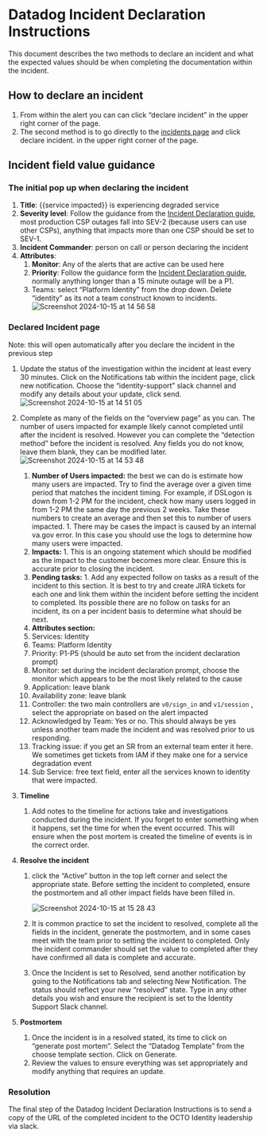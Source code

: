 # Datadog Incident Declaration Instructions
This document describes the two methods to declare an incident and what the expected values should be when completing the documentation within the incident.

## How to declare an incident

1. From within the alert you can can click “declare incident” in the upper right corner of the page.
2. The second method is to go directly to the [incidents page](https://vagov.ddog-gov.com/incidents?query=teams%3Aplatform-identity) and click declare incident. in the upper right corner of the page.

## Incident field value guidance

### The initial pop up when declaring the incident

1. **Title**: {{service impacted}} is experiencing degraded service
2. **Severity level**: Follow the guidance from the [Incident Declaration guide](https://github.com/department-of-veterans-affairs/va.gov-team/blob/master/products/identity/Incident%20Response/Incident%20Declaration%20Guidelines.md#severity-levels), most production CSP outages fall into SEV-2 (because users can use other CSPs), anything that impacts more than one CSP should be set to SEV-1.
3. **Incident Commander**: person on call or person declaring the incident
4. **Attributes**:
    1. **Monitor**: Any of the alerts that are active can be used here
    2. **Priority**: Follow the guidance form the [Incident Declaration guide](https://github.com/department-of-veterans-affairs/va.gov-team/blob/master/products/identity/Incident%20Response/Incident%20Declaration%20Guidelines.md#priority-levels), normally anything longer than a 15 minute outage will be a P1.
    3. Teams: select “Platform Identity” from the drop down. Delete “identity” as its not a team construct known to incidents.
        ![Screenshot 2024-10-15 at 14 56 58](https://github.com/user-attachments/assets/ac298f41-929d-4c07-ae4a-5e7c481796a4)

### Declared Incident page
Note: this will open automatically after you declare the incident in the previous step

1. Update the status of the investigation within the incident at least every 30 minutes. Click on the Notifications tab within the incident page, click new notification. Choose the “identity-support” slack channel and modify any details about your update, click send.
       ![Screenshot 2024-10-15 at 14 51 05](https://github.com/user-attachments/assets/86212660-8e16-43e3-b72b-828aa06167c2)

2. Complete as many of the fields on the “overview page” as you can. The number of users impacted for example likely cannot completed until after the incident is resolved. However you can complete the “detection method” before the incident is resolved. Any fields you do not know, leave them blank, they can be modified later.
        ![Screenshot 2024-10-15 at 14 53 48](https://github.com/user-attachments/assets/62ced76c-075c-4355-88e8-5dde59e4e0a4)
    1. **Number of Users impacted:** the best we can do is estimate how many users are impacted. Try to find the average over a given time period that matches the incident timing. For example, if DSLogon is down from 1-2 PM for the incident, check how many users logged in from 1-2 PM the same day the previous 2 weeks. Take these numbers to create an average and then set this to number of users impacted.
            1. There may be cases the impact is caused by an internal va.gov error. In this case you should use the logs to determine how many users were impacted.
    2. **Impacts:**
            1. This is an ongoing statement which should be modified as the impact to the customer becomes more clear. Ensure this is accurate prior to closing the incident.
    3. **Pending tasks:**
            1. Add any expected follow on tasks as a result of the incident to this section. It is best to try and create JIRA tickets for each one and link them within the incident before setting the incident to completed. Its possible there are no follow on tasks for an incident, its on a per incident basis to determine what should be next.       
    3. **Attributes section:**
    1. Services: Identity
    2. Teams: Platform Identity
    3. Priority: P1-P5 (should be auto set from the incident declaration prompt)
    4. Monitor: set during the incident declaration prompt, choose the monitor which appears to be the most likely related to the cause
    5. Application: leave blank
    6. Availability zone: leave blank
    7. Controller: the two main controllers are `v0/sign_in` and `v1/session` , select the appropriate on based on the alert impacted
    8. Acknowledged by Team: Yes or no. This should always be yes unless another team made the incident and was resolved prior to us responding.
    9. Tracking issue: if you get an SR from an external team enter it here. We sometimes get tickets from IAM if they make one for a service degradation event
    10. Sub Service: free text field, enter all the services known to identity that were impacted.
4. **Timeline**
    1. Add notes to the timeline for actions take and investigations conducted during the incident. If you forget to enter something when it happens, set the time for when the event occurred. This will ensure when the post mortem is created the timeline of events is in the correct order.
5. **Resolve the incident**
    1. click the “Active” button in the top left corner and select the appropriate state. Before setting the incident to completed, ensure the postmortem and all other impact fields have been filled in.

       ![Screenshot 2024-10-15 at 15 28 43](https://github.com/user-attachments/assets/fadb6372-f715-4cc7-a40d-9a144cf6058b)
            
    2. It is common practice to set the incident to resolved, complete all the fields in the incident, generate the postmortem, and in some cases meet with the team prior to setting the incident to completed. Only the incident commander should set the value to completed after they have confirmed all data is complete and accurate.
    3. Once the Incident is set to Resolved, send another notification by going to the Notifications tab and selecting New Notification. The status should reflect your new “resolved” state. Type in any other details you wish and ensure the recipient is set to the Identity Support Slack channel.
6. **Postmortem**
    1. Once the incident is in a resolved stated, its time to click on “generate post mortem”. Select the “Datadog Template” from the choose template section. Click on Generate. 
    2. Review the values to ensure everything was set appropriately and modify anything that requires an update.

### Resolution
The final step of the Datadog Incident Declaration Instructions is to send a copy of the URL of the completed incident to the OCTO Identity leadership via slack.
